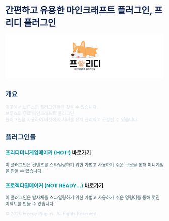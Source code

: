 <!-- .slide: data-background="./image1.png" -->

<link rel="shortcut icon" type="image/png" href="/favicon.ico">

# <font color='#142850'>간편하고 유용한 마인크래프트 플러그인, 프리디 플러그인</font>

![image](FreedyPlugins.png)


## <font color='#27496d'>개요</font>

<font color='#dae1e7'>이곳에서 브루스의 플러그인들을 찾을 수 있습니다.</font>  
<font color='#dae1e7'>브루스의 무료 마인크래프트 플러그인</font>  
<font color='#dae1e7'>플러그인을 사용하여 버킷에서 서버를 유지 관리하고 구성할 수 있습니다.</font>  


## <font color='#27496d'>플러그인들</font>


### <font color='#00909e'>프리디미니게임메이커 (HOT!)</font> [바로가기](./FreedyMinigameMaker)
<font color='#38595E'>이 플러그인은 컨텐츠를 스타일링하기 위한 가볍고 사용하기 쉬운 구문을 통해 미니게임을 만들 수 있습니다.</font>  
  
  
### __<font color='#00909e'>프로젝타일메이커 (NOT READY...)</font>__ [바로가기](./ProjectileMaker)
<font color='#38595E'>이 플러그인은 발사체를 스타일링하기 위한 가볍고 사용하기 쉬운 명령어를 통해 멋진 이펙트를 만들 수 있습니다.</font>


<font color='#dae1e7'>© 2020 Freedy Plugins. All Rights Reserved.</font>
